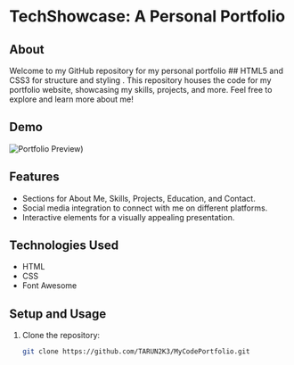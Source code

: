 # TechShowcase: A Personal Portfolio

## About

Welcome to my GitHub repository for my personal portfolio ## HTML5 and CSS3 for structure and styling . This repository houses the code for my portfolio website, showcasing my skills, projects, and more. Feel free to explore and learn more about me!

## Demo

![Portfolio Preview)](https://github.com/TARUN2K3/MyCodePortfolio/assets/127468524/db162882-655a-407c-ae4f-529af65ac418)


## Features

- Sections for About Me, Skills, Projects, Education, and Contact.
- Social media integration to connect with me on different platforms.
- Interactive elements for a visually appealing presentation.

## Technologies Used

- HTML
- CSS
- Font Awesome

## Setup and Usage

1. Clone the repository:

   ```bash
   git clone https://github.com/TARUN2K3/MyCodePortfolio.git


